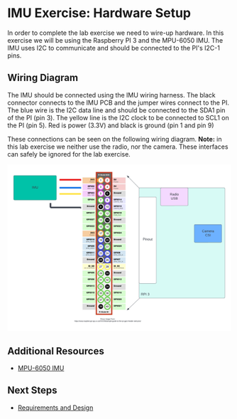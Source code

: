# IMU Exercise: Hardware Setup

In order to complete the lab exercise we need to wire-up hardware. In this exercise we will be using the Raspberry PI 3
and the MPU-6050 IMU. The IMU uses I2C to communicate and should be connected to the PI's I2C-1 pins.

## Wiring Diagram

The IMU should be connected using the IMU wiring harness. The black connector connects to the IMU PCB and the jumper
wires connect to the PI.  The blue wire is the I2C data line and should be connected to the SDA1 pin of the PI (pin 3).
The yellow line is the I2C clock to be connected to SCL1 on the PI (pin 5).  Red is power (3.3V) and black is ground
(pin 1 and pin 9)

These connections can be seen on the following wiring diagram. **Note:** in this lab exercise we neither use the radio,
nor the camera.  These interfaces can safely be ignored for the lab exercise.

![Wiring Diagram](../img/wiring-diagram.png)

## Additional Resources
- [MPU-6050 IMU](https://learn.adafruit.com/mpu6050-6-dof-accelerometer-and-gyro)

## Next Steps
- [Requirements and Design](./requirements-and-design.md)